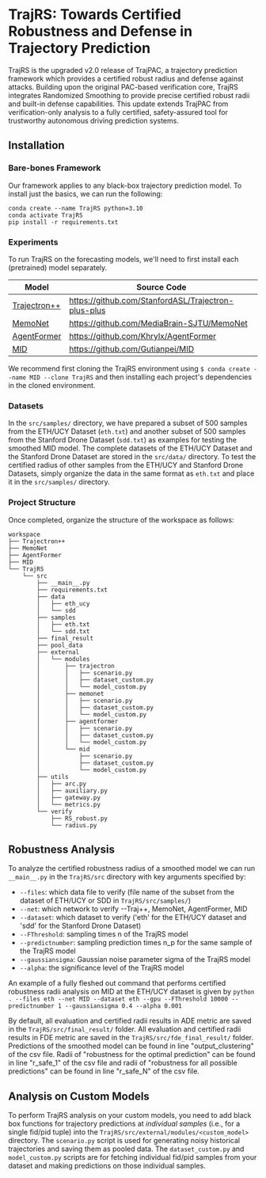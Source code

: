 # TrajRS: Towards Certified Robustness and Defense in Trajectory Prediction

TrajRS is the upgraded v2.0 release of TrajPAC, a trajectory prediction framework which provides a certified robust radius and defense against attacks. Building upon the original PAC-based verification core, TrajRS integrates Randomized Smoothing to provide precise certified robust radii and built-in defense capabilities. This update extends TrajPAC from verification-only analysis to a fully certified, safety-assured tool for trustworthy autonomous driving prediction systems.

## Installation
### Bare-bones Framework
Our framework applies to any black-box trajectory prediction model. To install just the basics, we can run the following:
```
conda create --name TrajRS python=3.10
conda activate TrajRS
pip install -r requirements.txt
```

### Experiments
To run TrajRS on the forecasting models, we'll need to first install each (pretrained) model separately.

| Model  | Source Code |
| ------------- | ------------- |
| [Trajectron++](https://arxiv.org/abs/2001.03093)  | <https://github.com/StanfordASL/Trajectron-plus-plus>  |
| [MemoNet](https://arxiv.org/abs/2203.11474)  | <https://github.com/MediaBrain-SJTU/MemoNet>  |
| [AgentFormer](https://arxiv.org/abs/2103.14023)  | <https://github.com/Khrylx/AgentFormer>  |
| [MID](https://arxiv.org/abs/2203.13777)  | <https://github.com/Gutianpei/MID>  |

We recommend first cloning the TrajRS environment using ``$ conda create --name MID --clone TrajRS`` and then installing each project's dependencies in the cloned environment. 

### Datasets
In the `src/samples/` directory, we have prepared a subset of 500 samples from the ETH/UCY Dataset (`eth.txt`) and another subset of 500 samples from the Stanford Drone Dataset (`sdd.txt`) as examples for testing the smoothed MID model. The complete datasets of the ETH/UCY Dataset and the Stanford Drone Dataset are stored in the `src/data/` directory. To test the certified radius of other samples from the ETH/UCY and Stanford Drone Datasets, simply organize the data in the same format as `eth.txt` and place it in the `src/samples/` directory.

### Project Structure
Once completed, organize the structure of the workspace as follows:
```
workspace
├── Trajectron++
├── MemoNet
├── AgentFormer
├── MID
└── TrajRS 
    └── src
        ├── __main__.py
        ├── requirements.txt
        ├── data
        │   ├── eth_ucy
        │   └── sdd
        ├── samples
        │   ├── eth.txt
        │   └── sdd.txt
        ├── final_result
        ├── pool_data
        ├── external
        │   └── modules
        │       ├── trajectron
        │       │   ├── scenario.py
        │       │   ├── dataset_custom.py
        │       │   └── model_custom.py
        │       ├── memonet
        │       │   ├── scenario.py
        │       │   ├── dataset_custom.py
        │       │   └── model_custom.py
        │       ├── agentformer
        │       │   ├── scenario.py
        │       │   ├── dataset_custom.py
        │       │   └── model_custom.py
        │       └── mid
        │           ├── scenario.py
        │           ├── dataset_custom.py
        │           └── model_custom.py
        ├── utils
        │   ├── arc.py
        │   ├── auxiliary.py
        │   ├── gateway.py
        │   └── metrics.py
        └── verify
            ├── RS_robust.py
            └── radius.py
```

## Robustness Analysis
To analyze the certified robustness radius of a smoothed model we can run `__main__.py` in the `TrajRS/src` directory with key arguments specified by:
* `--files`: which data file to verify (file name of the subset from the dataset of ETH/UCY or SDD in `TrajRS/src/samples/`)
* `--net`: which network to verify --Traj++, MemoNet, AgentFormer, MID
* `--dataset`: which dataset to verify ('eth' for the ETH/UCY dataset and 'sdd' for the Stanford Drone Dataset)
* `--FThreshold`: sampling times n of the TrajRS model
* `--predictnumber`: sampling prediction times n_p for the same sample of the TrajRS model
* `--gaussiansigma`: Gaussian noise parameter sigma of the TrajRS model
* `--alpha`: the significance level of the TrajRS model

An example of a fully fleshed out command that performs certified robustness radii analysis on MID at the ETH/UCY dataset is given by
```python . --files eth --net MID --dataset eth --gpu --FThreshold 10000 --predictnumber 1 --gaussiansigma 0.4 --alpha 0.001```

By default, all evaluation and certified radii results in ADE metric are saved in the `TrajRS/src/final_result/` folder. All evaluation and certified radii results in FDE metric are saved in the `TrajRS/src/fde_final_result/` folder. Predictions of the smoothed model can be found in line "output_clustering" of the csv file. Radii of "robustness for the optimal prediction" can be found in line "r_safe_1" of the csv file and radii of "robustness for all possible predictions" can be found in line "r_safe_N" of the csv file.

## Analysis on Custom Models
To perform TrajRS analysis on your custom models, you need to add black box functions for trajectory predictions at *individual samples* (i.e., for a single fid/pid tuple) into the `TrajRS/src/external/modules/<custom_model>` directory. The `scenario.py` script is used for generating noisy historical trajectories and saving them as pooled data. The `dataset_custom.py` and `model_custom.py` scripts are for fetching individual fid/pid samples from your dataset and making predictions on those individual samples.







